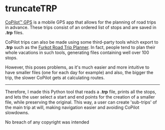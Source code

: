 # truncateTRP

[CoPilot™ GPS](https://copilotgps.com) is a mobile GPS app that allows for the planning of road trips in advance. These trips consist of an ordered list of stops and are saved in **.trp** files.

CoPilot trips can also be made using some third-party tools which export to **.trp** such as the [Furkot Road Trip Planner](https://trips.furkot.com). In fact, people tend to plan their whole vacations in such tools, generating files containing well over 100 stops.

However, this poses problems, as it's much easier and more intuitive to have smaller files (one for each day for example) and also, the bigger the trip, the slower CoPilot gets at calculating routes.

---

Therefore, I made this Python tool that reads a **.trp** file, prints all the stops, and lets the user select a start and end points for the creation of a smaller file, while preserving the original. This way, a user can create 'sub-trips' of the main trip at will, making navigation easier and avoiding CoPilot slowdowns.

No breach of any copyright was intended
